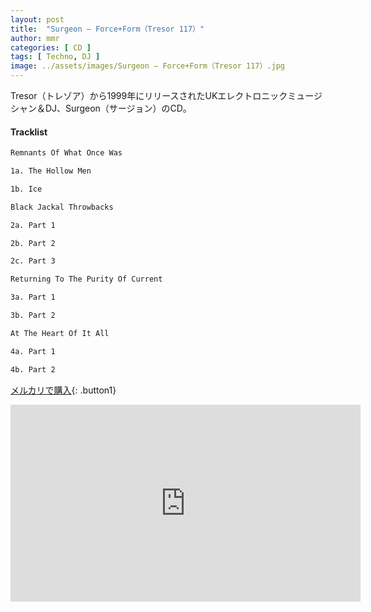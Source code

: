 ```yaml
---
layout: post
title:  "Surgeon – Force+Form（Tresor 117）"
author: mmr
categories: [ CD ]
tags: [ Techno, DJ ]
image: ../assets/images/Surgeon – Force+Form（Tresor 117）.jpg
---
```


Tresor（トレゾア）から1999年にリリースされたUKエレクトロニックミュージシャン＆DJ、Surgeon（サージョン）のCD。

#### Tracklist
```md
Remnants Of What Once Was

1a. The Hollow Men

1b. Ice

Black Jackal Throwbacks

2a. Part 1

2b. Part 2

2c. Part 3

Returning To The Purity Of Current

3a. Part 1

3b. Part 2

At The Heart Of It All

4a. Part 1

4b. Part 2
```

[メルカリで購入](https://jp.mercari.com/item/m56790117457?afid=6142608987){: .button1}

<iframe width="560" height="315" src="https://www.youtube.com/embed/mfihsZMx7Ik?si=6bHhVyut_nGVO9sc" title="YouTube video player" frameborder="0" allow="accelerometer; autoplay; clipboard-write; encrypted-media; gyroscope; picture-in-picture; web-share" referrerpolicy="strict-origin-when-cross-origin" allowfullscreen></iframe>